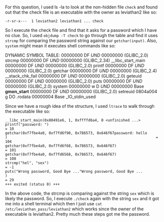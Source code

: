 For this question, I used ls -la to look at the non-hidden file `check` and found out that the check file is an executable with the owner as leviathan2 like so:

```
-r-sr-x---  1 leviathan2 leviathan1 ... check
```

So I execute the check file and find that it asks for a password which I have no clue. So, I used `objdump -T check` to go through the table and find it uses `strcmp` for comparing the password string against our `getchar(input)`. Also, `system` might mean it executes shell commands like so:

DYNAMIC SYMBOL TABLE:
00000000      DF *UND*  00000000 (GLIBC_2.0)  strcmp
00000000      DF *UND*  00000000 (GLIBC_2.34) __libc_start_main
00000000      DF *UND*  00000000 (GLIBC_2.0)  printf
00000000      DF *UND*  00000000 (GLIBC_2.0)  getchar
00000000      DF *UND*  00000000 (GLIBC_2.4)  __stack_chk_fail
00000000      DF *UND*  00000000 (GLIBC_2.0)  geteuid
00000000      DF *UND*  00000000 (GLIBC_2.0)  puts
00000000      DF *UND*  00000000 (GLIBC_2.0)  system
00000000  w   D  *UND*  00000000  Base        __gmon_start__
00000000      DF *UND*  00000000 (GLIBC_2.0)  setreuid
0804a004 g    DO .rodata        00000004  Base        _IO_stdin_used

Since we have a rough idea of the structure, I used `ltrace` to walk through the executable like so:

```
__libc_start_main(0x80491e6, 1, 0xffffd6a4, 0 <unfinished ...>
printf("password: ")                                                                                                   = 10
getchar(0xf7fbe4a0, 0xf7fd6f90, 0x786573, 0x646f67password: hello
)                                                                    = 104
getchar(0xf7fbe4a0, 0xf7fd6f68, 0x786573, 0x646f67)                                                                    = 101
getchar(0xf7fbe4a0, 0xf7fd6568, 0x786573, 0x646f67)                                                                    = 108
strcmp("hel", "sex")                                                                                                   = -1
puts("Wrong password, Good Bye ..."Wrong password, Good Bye ...
)                                                                                   = 29
+++ exited (status 0) +++
```

In the above code, the strcmp is comparing against the string `sex` which is likely the password. So, I execute `./check` again with the string `sex` and it got me into a shell terminal which then I just use `cat /etc/leviathan_pass/leviathan2` which works since the owner of the executable is leviathan2. Pretty much these steps got me the password.